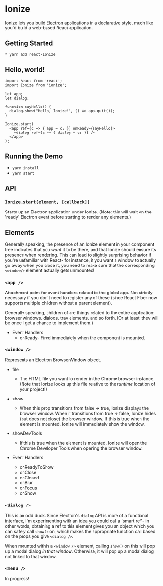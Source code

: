 # Ionize
Ionize lets you build [Electron](https://electron.atom.io) applications in a
declarative style, much like you'd build a web-based React application.

## Getting Started
```
* yarn add react-ionize
```

## Hello, world!
```
import React from 'react';
import Ionize from 'ionize';

let app;
let dialog;

function sayHello() {
  dialog.show("Hello, Ionize!", () => app.quit());
}

Ionize.start(
  <app ref={c => { app = c; }} onReady={sayHello}>
    <dialog ref={c => { dialog = c; }} />
  </app>
);
```

## Running the Demo
* `yarn install`
* `yarn start`

## API
### `Ionize.start(element, [callback])`

Starts up an Electron application under Ionize. (Note: this will wait on the
'ready' Electron event before starting to render any elements.)

## Elements
Generally speaking, the presence of an Ionize element in your component tree
indicates that you _want_ it to be there, and that Ionize should ensure its
presence when rendering. This can lead to slightly surprising behavior if
you're unfamiliar with React- for instance, if you want a window to actually
go away when you close it, you need to make sure that the corresponding `<window/>`
element actually gets unmounted!

### `<app />`
Attachment point for event handlers related to the global app. Not strictly
necessary if you don't need to register any of these (since React Fiber now
supports multiple children without a parent element).

Generally speaking, children of <app /> are things related to the entire
application: browser windows, dialogs, tray elements, and so forth. (Or at
least, they will be once I get a chance to implement them.)

* Event Handlers
  * onReady- Fired immediately when the component is mounted.

### `<window />`
Represents an Electron BrowserWindow object.

* file
  * The HTML file you want to render in the Chrome browser instance. (Note
    that Ionize looks up this file relative to the _runtime_ location of
    your project!)

* show
  * When this prop transitions from false -> true, Ionize displays the
    browser window. When it transitions from true -> false, Ionize hides
    (but does not close) the browser window. If this is true when the
    element is mounted, Ionize will immediately show the window.

* showDevTools
  * If this is true when the element is mounted, Ionize will open
    the Chrome Developer Tools when opening the browser window.

* Event Handlers
  * onReadyToShow
  * onClose
  * onClosed
  * onBlur
  * onFocus
  * onShow

### `<dialog />`
This is an odd duck. Since Electron's `dialog` API is more of a functional
interface, I'm experimenting with an idea you could call a 'smart ref'- in
other words, obtaining a ref to this element gives you an object which you can
safely call `show()` on, which makes the appropriate function call based on
the props you give `<dialog />`.

When mounted within a `<window />` element, calling `show()` on this will pop
up a modal dialog _in that window_. Otherwise, it will pop up a modal dialog 
not linked to that window.

### `<menu />`
In progress!
